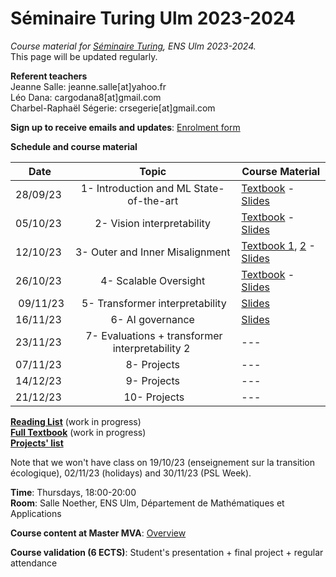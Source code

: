 # Séminaire Turing Ulm 2023-2024

*Course material for [Séminaire Turing](https://diplome.di.ens.fr/catalog_fr.html), ENS Ulm 2023-2024.*\
This page will be updated regularly.


**Referent teachers**\
Jeanne Salle: jeanne.salle[at]yahoo.fr\
Léo Dana: cargodana8[at]gmail.com\
Charbel-Raphaël Ségerie: crsegerie[at]gmail.com

**Sign up to receive emails and updates**: [Enrolment form](https://forms.gle/GC42zeR7HQR7DZ8B8)

**Schedule and course material**

| Date     |      Topic    |  Course Material  |
|----------|:-------------:|------|
| 28/09/23 | 1- Introduction and ML State-of-the-art | [Textbook](https://docs.google.com/document/d/12dEjesnosrTmOoHifXFL8SHa5CuOYrHc9kP5HW0BTf4/edit?usp=sharing) - [Slides](https://docs.google.com/presentation/d/15fRF3CDrUgv0sIidzXLvCAzEkpw2BhpCt5KRDIP8y80/edit?usp=sharing) |
| 05/10/23 | 2- Vision interpretability | [Textbook](https://github.com/jeanne-s/Seminaire_Turing_2023/blob/main/Vision_Interpretability_Introduction.pdf) - [Slides](https://docs.google.com/presentation/d/1IiCX6-nUnUphfb_rw0XD81bw1A2lGG8jbwph0mUuHjA/edit?usp=sharing) |
| 12/10/23 | 3- Outer and Inner Misalignment | [Textbook 1](https://docs.google.com/document/d/1G1PbNwj1Aa1JlhZ9Fv4Hr_oGAfAa6y2i0o0joJkLWWY/edit?usp=sharing), [2](https://docs.google.com/document/d/111fjqF7daP12bQcoXHSaNkVw68C7Du6bKnNw7urOFcY/edit?usp=sharing) - [Slides](https://docs.google.com/presentation/d/13i-d--WFCHnZzhTO2bgFUj0emPst-C7BLEE0QRE5H0E/edit?usp=sharing) |
| 26/10/23 | 4- Scalable Oversight | [Textbook](https://docs.google.com/document/d/1YdwdYNfvONG6C6AkN16zOiZh75Td4xMsUXLwBf2Bch4/edit#heading=h.gqawztin9fef) - [Slides](https://docs.google.com/presentation/d/1aAplL-UJ3F4x41VFEacwbrc1o9QYTz5xy_dGq9QCnkw/edit?usp=sharing) |
| 09/11/23 | 5- Transformer interpretability | [Slides](https://docs.google.com/presentation/d/18ngo3ocl3ZKtkdHpDxYXcVqTdZjGaP1v3CwfVEAwacU/edit?usp=sharing) |
| 16/11/23 | 6- AI governance | [Slides](https://docs.google.com/presentation/d/1sqZW0TMY6QoRFf8CiMfUXUvMiLYbJI2ML8N77iB_0yA/edit?usp=sharing) |
| 23/11/23 | 7- Evaluations + transformer interpretability 2 | --- |
| 07/11/23 | 8- Projects | --- |
| 14/12/23 | 9- Projects | --- |
| 21/12/23 | 10- Projects | --- |

[**Reading List**](https://docs.google.com/document/d/15vIU5i2Vp_6qhhbowNu4E0DUSQTVrA93LXqaDnqWI4w/edit?usp=sharing) (work in progress)\
[**Full Textbook**](https://docs.google.com/document/d/1ZwR2rhlQClLwxyzVTnWv_ntwQXFzc057IXePUX2SLKc/edit#heading=h.ot2pmxko1z8d) (work in progress)\
[**Projects' list**](https://www.notion.so/effisciences-research/AI-Safety-Research-Projets-2023-835cf15d3a95432d9d820bcb5ad3baf7)

Note that we won't have class on 19/10/23 (enseignement sur la transition écologique), 02/11/23 (holidays) and  30/11/23 (PSL Week).

**Time**: Thursdays, 18:00-20:00\
**Room**: Salle Noether, ENS Ulm, Département de Mathématiques et Applications


**Course content at Master MVA**: [Overview](https://www.master-mva.com/cours/seminaire-turing/)

**Course validation (6 ECTS)**: Student's presentation + final project + regular attendance
